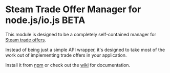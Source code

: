 # Steam Trade Offer Manager for node.js/io.js **BETA**

This module is designed to be a completely self-contained manager for [Steam trade offers](https://steamcommunity.com/my/tradeoffers).

Instead of being just a simple API wrapper, it's designed to take most of the work out of implementing trade offers in your application.

Install it from [npm](https://www.npmjs.com/package/steam-tradeoffer-manager) or check out the [wiki](https://github.com/DoctorMcKay/node-steam-tradeoffer-manager/wiki) for documentation.